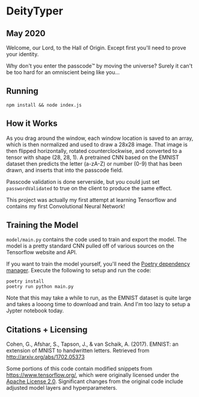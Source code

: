 # DeityTyper
## May 2020

Welcome, our Lord, to the Hall of Origin. Except first you'll need to prove your identity.

Why don't you enter the passcode™ by moving the universe? Surely it can't be too hard for an omniscient being like you...

## Running

```
npm install && node index.js
```

## How it Works

As you drag around the window, each window location is saved to an array, which is then normalized and used to draw a 28x28 image.
That image is then flipped horizontally, rotated counterclockwise, and converted to a tensor with shape (28, 28, 1).
A pretrained CNN based on the EMNIST dataset then predicts the letter (a-zA-Z) or number (0-9) that has been drawn, and inserts that into the passcode field.

Passcode validation is done serverside, but you could just set `passwordValidated` to true on the client to produce the same effect.

This project was actually my first attempt at learning Tensorflow and contains my first Convolutional Neural Network!

## Training the Model

`model/main.py` contains the code used to train and export the model.
The model is a pretty standard CNN pulled off of various sources on the Tensorflow website and API.


If you want to train the model yourself, you'll need the [Poetry dependency manager](https://python-poetry.org/). Execute the following to setup and run the code:

```
poetry install
poetry run python main.py
```

Note that this may take a while to run, as the EMNIST dataset is quite large and takes a looong time to download and train. And I'm too lazy to setup a Jypter notebook today.

## Citations + Licensing

Cohen, G., Afshar, S., Tapson, J., & van Schaik, A. (2017). EMNIST: an extension of MNIST to handwritten letters. Retrieved from http://arxiv.org/abs/1702.05373

Some portions of this code contain modified snippets from https://www.tensorflow.org/, which were originally licensed under the [Apache License 2.0](https://www.apache.org/licenses/LICENSE-2.0). Significant changes from the original code include adjusted model layers and hyperparameters.